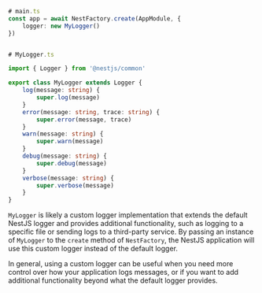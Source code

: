 ```ts
# main.ts
const app = await NestFactory.create(AppModule, {
    logger: new MyLogger()
})


# MyLogger.ts 

import { Logger } from '@nestjs/common'

export class MyLogger extends Logger {
	log(message: string) {
		super.log(message)
	}
	error(message: string, trace: string) {
		super.error(message, trace)
	}
	warn(message: string) {
		super.warn(message)
	}
	debug(message: string) {
		super.debug(message)
	}
	verbose(message: string) {
		super.verbose(message)
	}
}

```

`MyLogger` is likely a custom logger implementation that extends the default NestJS logger and provides additional functionality, such as logging to a specific file or sending logs to a third-party service. By passing an instance of `MyLogger` to the `create` method of `NestFactory`, the NestJS application will use this custom logger instead of the default logger.

In general, using a custom logger can be useful when you need more control over how your application logs messages, or if you want to add additional functionality beyond what the default logger provides.